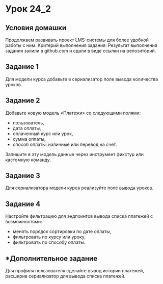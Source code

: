 # Урок 24_2

## Условия домашки
Продолжаем развивать проект LMS-системы для более удобной работы с ним.
Критерий выполнения задания: Результат выполнения задания залили в github.com и сдали в виде ссылки на репозиторий.

## Задание 1

Для модели курса добавьте в сериализатор поле вывода количества уроков.

## Задание 2
Добавьте новую модель «Платежи» со следующими полями:

- пользователь,
- дата оплаты,
- оплаченный курс или урок,
- сумма оплаты,
- способ оплаты: наличные или перевод на счет.

Запишите в эту модель данные через инструмент фикстур или кастомную команду.

## Задание 3
Для сериализатора модели курса реализуйте поле вывода уроков.

## Задание 4
Настройте фильтрацию для эндпоинтов вывода списка платежей с возможностями:

- менять порядок сортировки по дате оплаты,
- фильтровать по курсу или уроку,
- фильтровать по способу оплаты.

##  *Дополнительное задание
Для профиля пользователя сделайте вывод истории платежей, расширив сериализатор для вывода списка платежей.
